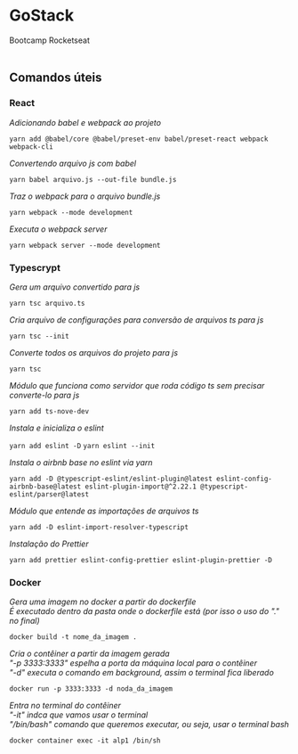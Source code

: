 # GoStack
Bootcamp Rocketseat
<br>
<br>

## Comandos úteis


### React

*Adicionando babel e webpack ao projeto*

```yarn add @babel/core @babel/preset-env babel/preset-react webpack webpack-cli```

*Convertendo arquivo js com babel*

```yarn babel arquivo.js --out-file bundle.js```

*Traz o webpack para o arquivo bundle.js*

```yarn webpack --mode development```

*Executa o webpack server*

```yarn webpack server --mode development```
<br>

### Typescrypt

*Gera um arquivo convertido para js*

```yarn tsc arquivo.ts```

*Cria arquivo de configurações para conversão de arquivos ts para js*

```yarn tsc --init```

*Converte todos os arquivos do projeto para js*

```yarn tsc```

*Módulo que funciona como servidor que roda código ts sem precisar converte-lo para js*

```yarn add ts-nove-dev```

*Instala e inicializa o eslint*

```yarn add eslint -D```
```yarn eslint --init```

*Instala o airbnb base no eslint via yarn*

```yarn add -D @typescript-eslint/eslint-plugin@latest eslint-config-airbnb-base@latest eslint-plugin-import@^2.22.1 @typescript-eslint/parser@latest```

*Módulo que entende as importações de arquivos ts*

```yarn add -D eslint-import-resolver-typescript```

*Instalação do Prettier*

```yarn add prettier eslint-config-prettier eslint-plugin-prettier -D```
<br>

### Docker

*Gera uma imagem no docker a partir do dockerfile*<br>
*É executado dentro da pasta onde o dockerfile está (por isso o uso do "." no final)*

```docker build -t nome_da_imagem .```

*Cria o contêiner a partir da imagem gerada*<br>
*"-p 3333:3333" espelha a porta da máquina local para o contêiner*<br>
*"-d" executa o comando em background, assim o terminal fica liberado*
 
```docker run -p 3333:3333 -d noda_da_imagem```

*Entra no terminal do contêiner*<br>
*"-it" indca que vamos usar o terminal*<br>
*"/bin/bash" comando que queremos executar, ou seja, usar o terminal bash*

```docker container exec -it alp1 /bin/sh```
